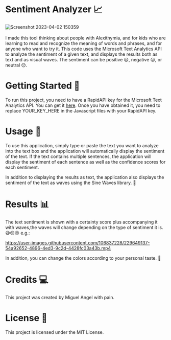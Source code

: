 
# Sentiment Analyzer 📈
![Screenshot 2023-04-02 150359](https://user-images.githubusercontent.com/106837228/229647680-df9e1e97-7544-4dd4-831a-ac27755f1d3f.png) <br> <br>
I made this tool thinking about people with Alexithymia, and for kids who are learning to read and recognize the meaning of words and phrases, and for anyone who want to try it.
This code uses the Microsoft Text Analytics API to analyze the sentiment of a given text, and displays the results both as text and as visual waves. The sentiment can be positive 😃, negative 😔, or neutral 😐.

# Getting Started 🚀
To run this project, you need to have a RapidAPI key for the Microsoft Text Analytics API. You can get it [here](https://rapidapi.com/microsoft-azure-org-microsoft-cognitive-services/api/microsoft-text-analytics1).
Once you have obtained it,
you need to replace YOUR_KEY_HERE in the Javascript files with your RapidAPI key.
# Usage  🤖
To use this application, simply type or paste the text you want to analyze into the text box and the application will automatically display the sentiment of the text. If the text contains multiple sentences, the application will display the sentiment of each sentence as well as the confidence scores for each sentiment.

In addition to displaying the results as text, the application also displays the sentiment of the text as waves using the Sine Waves library. 🌊
# Results  📊
The text sentiment is shown with a certainty score plus accompanying it with waves,the waves will change depending on the type of sentiment it is. 😃😔😐 e.g.:

https://user-images.githubusercontent.com/106837228/229649137-54a92652-4896-4ed3-9c2d-4428fc03a43b.mp4 



In addition, you can change the colors according to your personal taste. 🎨

# Credits 💻
This project was created by Miguel Angel with pain.

# License 📜
This project is licensed under the MIT License.


